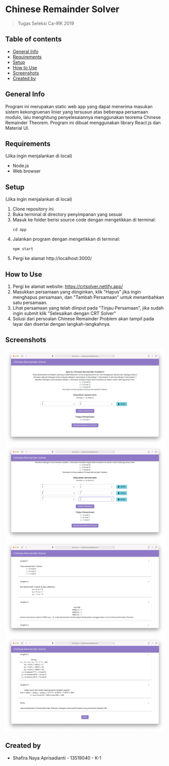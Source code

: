 # Chinese Remainder Solver

> Tugas Seleksi Ca-IRK 2019

## Table of contents

- [General Info](#general-info)
- [Requirements](#requirements)
- [Setup](#setup)
- [How to Use](#how-to-use)
- [Screenshots](#screenshots)
- [Created by](#created-by)

## General Info

Program ini merupakan static web app yang dapat menerima masukan sistem kekongruenan linier yang tersusun atas beberapa persamaan modulo, lalu menghitung penyelesaiannya menggunakan teorema Chinese Remainder Theorem.
Program ini dibuat menggunakan library React.js dan Material UI.

## Requirements

(Jika ingin menjalankan di local)

- Node.js
- Web browser

## Setup

(Jika ingin menjalankan di local)

1. Clone repository ini
2. Buka terminal di directory penyimpanan yang sesuai
3. Masuk ke folder berisi source code dengan mengetikkan di terminal:
   ```
   cd app
   ```
4. Jalankan program dengan mengetikkan di terminal:
   ```
   npm start
   ```
5. Pergi ke alamat http://localhost:3000/

## How to Use

1. Pergi ke alamat website: https://crtsolver.netlify.app/
2. Masukkan persamaan yang diinginkan, klik "Hapus" jika ingin menghapus persamaan, dan "Tambah Persamaan" untuk menambahkan satu persamaan.
3. Lihat persamaan yang telah diinput pada "Tinjau Persamaan", jika sudah ingin submit klik "Selesaikan dengan CRT Solver"
4. Solusi dari persoalan Chinese Remainder Problem akan tampil pada layar dan disertai dengan langkah-langkahnya.

## Screenshots

![Screenshot 1](img/screenshot1.png)
![Screenshot 2](img/screenshot2.png)
![Screenshot 3](img/screenshot3.png)
![Screenshot 4](img/screenshot4.png)

## Created by

- Shafira Naya Aprisadianti - 13519040 - K-1
